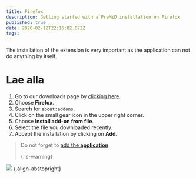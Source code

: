 ```yaml
---
title: Firefox
description: Getting started with a PreMiD installation on Firefox
published: true
date: 2020-02-12T22:16:02.072Z
tags: 
---
```


The installation of the extension is very important as the application can not do anything by itself.

# Lae alla
1. Go to our downloads page by [clicking here](https://premid.app/downloads).
2. Choose **Firefox**.
3. Search for `about:addons`.
4. Click on the small gear icon in the upper right corner.
5. Choose **Install add-on from file**.
6. Select the file you downloaded recently.
7. Accept the installation by clicking on **Add**.

> Do not forget to [add the **application**](/install). 
> 
> {.is-warning}

![](https://img.icons8.com/color/2x/firefox.png) {.align-abstopright}